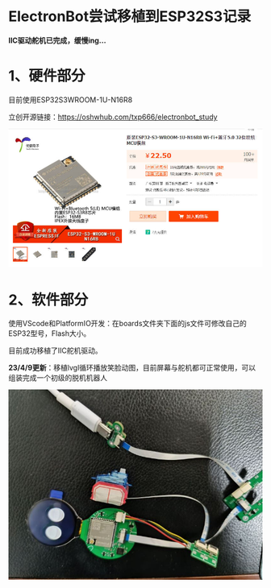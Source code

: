 # ElectronBot尝试移植到ESP32S3记录

**IIC驱动舵机已完成，缓慢ing...**

# 1、硬件部分

目前使用ESP32S3WROOM-1U-N16R8

立创开源链接：https://oshwhub.com/txp666/electronbot_study

![](./Images/1.jpg)

# 2、软件部分

使用VScode和PlatformIO开发：在boards文件夹下面的js文件可修改自己的ESP32型号，Flash大小。

目前成功移植了IIC舵机驱动。

**23/4/9更新**：移植lvgl循环播放笑脸动图，目前屏幕与舵机都可正常使用，可以组装完成一个初级的脱机机器人

![](./Images/2.jpg)

